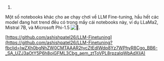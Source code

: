 1. 
Một số notebooks khác cho ae chạy chơi về LLM Fine-tuning, hầu hết các model đang hot trend đều có trong mấy cái notebooks này, ví dụ LLaMa2, Mistral 7B, và Microsoft Phi-1.5 ![🫥](https://static.xx.fbcdn.net/images/emoji.php/v9/t29/1/16/1fae5.png).

[https://github.com/ashishpatel26/LLM-Finetuning](https://github.com/ashishpatel26/LLM-Finetuning?fbclid=IwZXh0bgNhZW0CMTAAAR2tycZtEdIWdp8Yz7WPhyR8Cgo_BB6-_SA_UZJ3aOtY5P6h8ojGFML3Cbg_aem_ztToVPL8rpzalqWbAdXliA)


